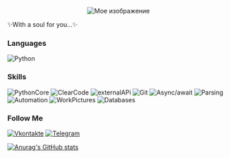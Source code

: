 <p align="center">
  <img src="soul.gif" alt="Мое изображение">
</p>
✨With a soul for you...✨

### Languages

![Python](https://img.shields.io/badge/-Python-black?style=for-the-badge&logo=Python&logoColor=yellow)

### Skills
![PythonCore](https://img.shields.io/badge/-PythonCore-blueviolet?style=for-the-badge&logo=PythonCore&logoColor=White)
![ClearCode](https://img.shields.io/badge/-ClearCode-blueviolet?style=for-the-badge&logo=ClearCode&logoColor=White)
![externalAPi](https://img.shields.io/badge/-externalAPi-blueviolet?style=for-the-badge&logo=externalAPi&logoColor=White)
![Git](https://img.shields.io/badge/-Git-blueviolet?style=for-the-badge&logo=Git&logoColor=White)
![Async/await](https://img.shields.io/badge/-Async/await-blueviolet?style=for-the-badge&logo=Async/await&logoColor=White)
![Parsing](https://img.shields.io/badge/-Parsing-blueviolet?style=for-the-badge&logo=Parsing&logoColor=White)
![Automation](https://img.shields.io/badge/-Automation-blueviolet?style=for-the-badge&logo=Automation&logoColor=White)
![WorkPictures](https://img.shields.io/badge/-WorkPictures-blueviolet?style=for-the-badge&logo=WorkPictures&logoColor=White)
![Databases](https://img.shields.io/badge/-Databases-blueviolet?style=for-the-badge&logo=Databases&logoColor=White)

### Follow Me

[![Vkontakte](https://img.shields.io/badge/-Vkontakte-informational?style=for-the-badge&logo=Vkontakte&logoColor=White)](https://vk.com/psidarkman)
[![Telegram](https://img.shields.io/badge/-Telegram-informational?style=for-the-badge&logo=Telegram&logoColor=White)](https://t.me/BloodCharry)

[![Anurag's GitHub stats](https://github-readme-stats-sigma-five.vercel.app/api?username=BloodCharry&show_icons=true&theme=tokyonight)](https://github.com/anuraghazra/github-readme-stats)
<!--
**BloodCharry/BloodCharry** is a ✨ _special_ ✨ repository because its `README.md` (this file) appears on your GitHub profile.

Here are some ideas to get you started:

- 🔭 I’m currently working on ...
- 🌱 I’m currently learning ...
- 👯 I’m looking to collaborate on ...
- 🤔 I’m looking for help with ...
- 💬 Ask me about ...
- 📫 How to reach me: ...
- 😄 Pronouns: ...
- ⚡ Fun fact: ...
-->
